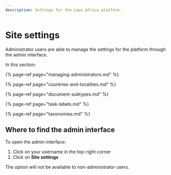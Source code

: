 ```yaml
---
description: Settings for the Laws.Africa platform.
---
```


# Site settings

Administrator users are able to manage the settings for the platform through the admin interface.

In this section:

{% page-ref page="managing-administrators.md" %}

{% page-ref page="countries-and-localities.md" %}

{% page-ref page="document-subtypes.md" %}

{% page-ref page="task-labels.md" %}

{% page-ref page="taxonomies.md" %}

## Where to find the admin interface

To open the admin interface:

1. Click on your username in the top-right corner
2. Click on **Site settings**

The option will not be available to non-administrator users.

## 



